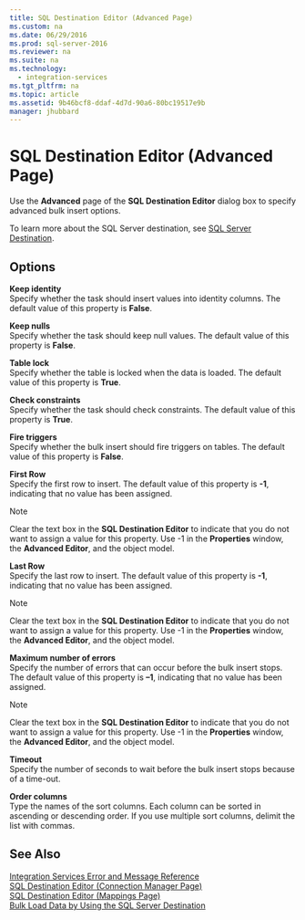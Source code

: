 ```yaml
---
title: SQL Destination Editor (Advanced Page)
ms.custom: na
ms.date: 06/29/2016
ms.prod: sql-server-2016
ms.reviewer: na
ms.suite: na
ms.technology: 
  - integration-services
ms.tgt_pltfrm: na
ms.topic: article
ms.assetid: 9b46bcf8-ddaf-4d7d-90a6-80bc19517e9b
manager: jhubbard
---
```

# SQL Destination Editor (Advanced Page)
Use the **Advanced** page of the **SQL Destination Editor** dialog box to specify advanced bulk insert options.  
  
 To learn more about the SQL Server destination, see [SQL Server Destination](../../Topics/TopicNameNotContainA/SQL-Server-Destination.md).  
  
## Options  
 **Keep identity**  
 Specify whether the task should insert values into identity columns. The default value of this property is **False**.  
  
 **Keep nulls**  
 Specify whether the task should keep null values. The default value of this property is **False**.  
  
 **Table lock**  
 Specify whether the table is locked when the data is loaded. The default value of this property is **True**.  
  
 **Check constraints**  
 Specify whether the task should check constraints. The default value of this property is **True**.  
  
 **Fire triggers**  
 Specify whether the bulk insert should fire triggers on tables. The default value of this property is **False**.  
  
 **First Row**  
 Specify the first row to insert. The default value of this property is **-1**, indicating that no value has been assigned.  
  
> [!NOTE]  
>  Clear the text box in the **SQL Destination Editor** to indicate that you do not want to assign a value for this property. Use -1 in the **Properties** window, the **Advanced Editor**, and the object model.  
  
 **Last Row**  
 Specify the last row to insert. The default value of this property is **-1**, indicating that no value has been assigned.  
  
> [!NOTE]  
>  Clear the text box in the **SQL Destination Editor** to indicate that you do not want to assign a value for this property. Use -1 in the **Properties** window, the **Advanced Editor**, and the object model.  
  
 **Maximum number of errors**  
 Specify the number of errors that can occur before the bulk insert stops. The default value of this property is **–1**, indicating that no value has been assigned.  
  
> [!NOTE]  
>  Clear the text box in the **SQL Destination Editor** to indicate that you do not want to assign a value for this property. Use -1 in the **Properties** window, the **Advanced Editor**, and the object model.  
  
 **Timeout**  
 Specify the number of seconds to wait before the bulk insert stops because of a time-out.  
  
 **Order columns**  
 Type the names of the sort columns. Each column can be sorted in ascending or descending order. If you use multiple sort columns, delimit the list with commas.  
  
## See Also  
 [Integration Services Error and Message Reference](../../Topics/TopicNameNotContainA/Integration-Services-Error-and-Message-Reference.md)   
 [SQL Destination Editor (Connection Manager Page)](../../Topics/TopicNameNotContainA/SQL-Destination-Editor--Connection-Manager-Page-.md)   
 [SQL Destination Editor (Mappings Page)](../../Topics/TopicNameNotContainA/SQL-Destination-Editor--Mappings-Page-.md)   
 [Bulk Load Data by Using the SQL Server Destination](../../Topics/TopicNameNotContainA/Bulk-Load-Data-by-Using-the-SQL-Server-Destination.md)
